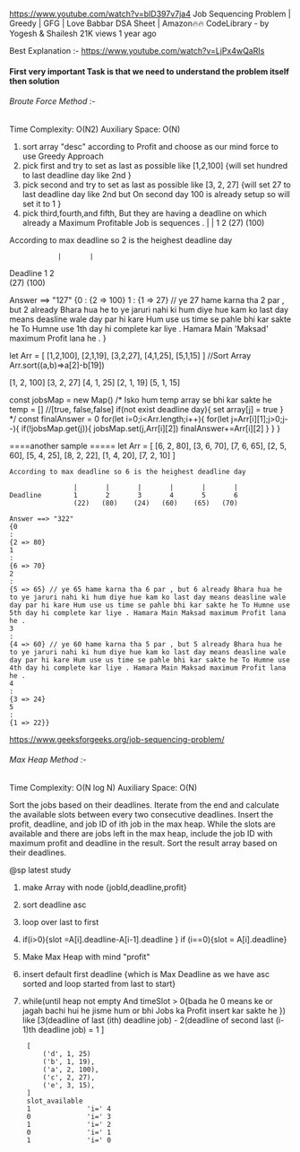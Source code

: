 https://www.youtube.com/watch?v=bID397v7ja4
Job Sequencing Problem | Greedy | GFG | Love Babbar DSA Sheet | Amazon🔥🔥
CodeLibrary - by Yogesh & Shailesh
21K views
1 year ago

Best Explanation :- https://www.youtube.com/watch?v=LjPx4wQaRIs

#### First very important Task is that we need to understand the problem itself then solution 

###### Broute Force Method :- 
Time Complexity: O(N2)
Auxiliary Space: O(N)

1. sort array "desc" according to Profit and choose as our mind force to use Greedy Approach
2. pick first and try to set as last as possible like [1,2,100] {will set hundred to last deadline day like 2nd }
3. pick second and try to set as last as possible like [3, 2, 27] {will set 27 to last deadline day like 2nd but On second day 100 is already setup so will set it to 1 }
4. pick third,fourth,and fifth, But they are having a deadline on which already a Maximum Profitable Job is sequences .
   |   |
   1   2
 (27)   (100) 

According to max deadline so 2 is the heighest deadline day 

                |       | 
Deadline        1       2  
                (27)   (100) 

Answer ==> "127" 
{0
: 
{2 => 100}
1
: 
{1 => 27} // ye 27 hame karna tha 2 par , but 2 already Bhara hua he to ye jaruri nahi ki hum diye hue kam ko last day means deasline wale day par hi kare Hum use us time se pahle bhi kar sakte he To Humne use 1th day hi complete kar liye . Hamara Main 'Maksad' maximum Profit lana he . 
}

let Arr = [
    [1,2,100],
    [2,1,19],
    [3,2,27],
    [4,1,25],
    [5,1,15]
]
//Sort Array
Arr.sort((a,b)=>a[2]-b[19])

[1, 2, 100]
[3, 2, 27]
[4, 1, 25]
[2, 1, 19]
[5, 1, 15]

const jobsMap = new Map()
/*
Isko hum temp array se bhi kar sakte he 
temp = [] //[true, false,false]
if(not exist deadline day){
    set array[j] = true
}
*/
const finalAnswer = 0
for(let i=0;i<Arr.length;i++){
    for(let j=Arr[i][1];j>0;j--){
        if(!jobsMap.get(j)){
            jobsMap.set(j,Arr[i][2])
            finalAnswer+=Arr[i][2]
        }
    }
}


====another sample =====
let Arr = [
[6, 2, 80],
[3, 6, 70],
[7, 6, 65],
[2, 5, 60],
[5, 4, 25],
[8, 2, 22],
[1, 4, 20],
[7, 2, 10]
] 
```
According to max deadline so 6 is the heighest deadline day 

                |       |       |       |       |       |
Deadline        1       2       3       4       5       6
                (22)   (80)    (24)   (60)    (65)   (70) 

Answer ==> "322" 
{0
: 
{2 => 80}
1
: 
{6 => 70}
2
: 
{5 => 65} // ye 65 hame karna tha 6 par , but 6 already Bhara hua he to ye jaruri nahi ki hum diye hue kam ko last day means deasline wale day par hi kare Hum use us time se pahle bhi kar sakte he To Humne use 5th day hi complete kar liye . Hamara Main Maksad maximum Profit lana he . 
3
: 
{4 => 60} // ye 60 hame karna tha 5 par , but 5 already Bhara hua he to ye jaruri nahi ki hum diye hue kam ko last day means deasline wale day par hi kare Hum use us time se pahle bhi kar sakte he To Humne use 4th day hi complete kar liye . Hamara Main Maksad maximum Profit lana he . 
4
: 
{3 => 24}
5
: 
{1 => 22}}
```
https://www.geeksforgeeks.org/job-sequencing-problem/

###### Max Heap Method :- 
Time Complexity: O(N log N)
Auxiliary Space: O(N)

Sort the jobs based on their deadlines.
Iterate from the end and calculate the available slots between every two consecutive deadlines. 
Insert the profit, deadline, and job ID of ith job in the max heap.
While the slots are available and there are jobs left in the max heap, include the job ID with maximum profit and deadline in the result.
Sort the result array based on their deadlines.

@sp latest study 
1. make Array with node {jobId,deadline,profit}
1. sort deadline asc
2. loop over last to first 
3. if(i>0){slot =A[i].deadline-A[i-1].deadline } if (i==0){slot = A[i].deadline}
5. Make Max Heap with mind "profit" 
6. insert default first deadline {which is Max Deadline as we have asc sorted and loop started from last to start}
7. while(until heap not empty And timeSlot > 0{bada he 0 means ke or jagah bachi hui he jisme hum or bhi Jobs ka Profit insert kar sakte he }) like [3(deadline of last (ith) deadline job) - 2(deadline of second last (i-1)th deadline job) = 1 ]

        [
            ('d', 1, 25)
            ('b', 1, 19),
            ('a', 2, 100),
            ('c', 2, 27),
            ('e', 3, 15),
        ]
        slot_available
        1              'i=' 4
        0              'i=' 3
        1              'i=' 2
        0              'i=' 1
        1              'i=' 0